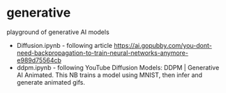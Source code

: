 # generative
playground of generative AI models

* Diffusion.ipynb - following article https://ai.gopubby.com/you-dont-need-backpropagation-to-train-neural-networks-anymore-e989d75564cb
* ddpm.ipynb - following YouTube Diffusion Models: DDPM | Generative AI Animated. This NB trains a model using MNIST, then infer and generate animated gifs.
